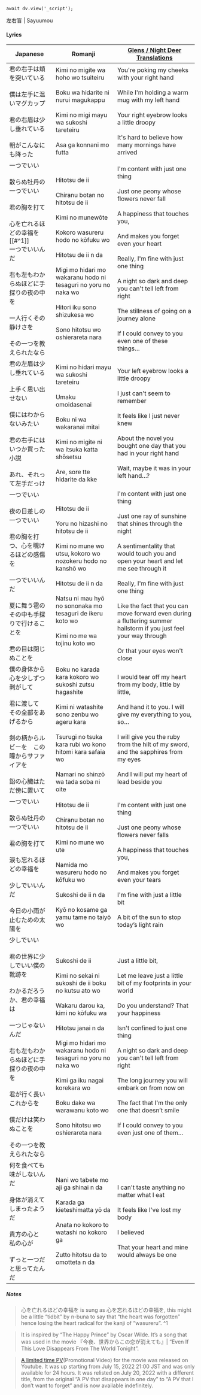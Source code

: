 ```dataviewjs
await dv.view('_script');
```
左右盲 | Sayuumou
#### Lyrics

| Japanese                                                                                                                                              | Romanji                                                                                                                                                                                                                                                                                                                              | [Glens / Night Deer Translations](https://twitter.com/NightDeerTL)                                                                                                                                                                                                                                                                                                                                                  |
| ----------------------------------------------------------------------------------------------------------------------------------------------------- | ------------------------------------------------------------------------------------------------------------------------------------------------------------------------------------------------------------------------------------------------------------------------------------------------------------------------------------ | ------------------------------------------------------------------------------------------------------------------------------------------------------------------------------------------------------------------------------------------------------------------------------------------------------------------------------------------------------------------------------------------------------------------- |
| 君の右手は頬を突いている<br><br>僕は左手に温いマグカップ<br><br>君の右眉は少し垂れている<br><br>朝がこんなにも降った                                                                                | Kimi no migite wa hoho wo tsuiteiru<br><br>Boku wa hidarite ni nurui magukappu<br><br>Kimi no migi mayu wa sukoshi tareteiru<br><br>Asa ga konnani mo futta                                                                                                                                                                          | You're poking my cheeks with your right hand<br><br>While I'm holding a warm mug with my left hand<br><br>Your right eyebrow looks a little droopy<br><br>It's hard to believe how many mornings have arrived                                                                                                                                                                                                       |
| 一つでいい<br><br>散らぬ牡丹の一つでいい<br><br>君の胸を打て<br><br>心を亡れるほどの幸福を[[#^1]]<br>一つでいいんだ<br><br>右も左もわからぬほどに手探りの夜の中を<br><br>一人行くその静けさを<br><br>その一つを教えられたなら          | Hitotsu de ii<br><br>Chiranu botan no hitotsu de ii<br><br>Kimi no munewōte<br><br>Kokoro wasureru hodo no kōfuku wo<br><br>Hitotsu de ii n da<br><br>Migi mo hidari mo wakaranu hodo ni tesaguri no yoru no naka wo<br><br>Hitori iku sono shizukesa wo<br><br>Sono hitotsu wo oshierareta nara                                     | I'm content with just one thing<br><br>Just one peony whose flowers never fall<br><br>A happiness that touches you,<br><br>And makes you forget even your heart<br><br>Really, I'm fine with just one thing<br><br>A night so dark and deep you can't tell left from right<br><br>The stillness of going on a journey alone<br><br>If I could convey to you even one of these things…                               |
| 君の左眉は少し垂れている<br><br>上手く思い出せない<br><br>僕にはわからないみたい<br><br>君の右手にはいつか買った小説<br><br>あれ、それって左手だっけ                                                            | Kimi no hidari mayu wa sukoshi tareteiru<br><br>Umaku omoidasenai<br><br>Boku ni wa wakaranai mitai<br><br>Kimi no migite ni wa itsuka katta shōsetsu<br><br>Are, sore tte hidarite da kke                                                                                                                                           | Your left eyebrow looks a little droopy<br><br>I just can't seem to remember<br><br>It feels like I just never knew<br><br>About the novel you bought one day that you had in your right hand<br><br>Wait, maybe it was in your left hand…?                                                                                                                                                                         |
| 一つでいい<br><br>夜の日差しの一つでいい<br><br>君の胸を打つ、心を覗けるほどの感傷を<br><br>一つでいいんだ<br><br>夏に舞う雹のその中も手探りで行けることを<br><br>君の目は閉じぬことを                                       | Hitotsu de ii<br><br>Yoru no hizashi no hitotsu de ii<br><br>Kimi no mune wo utsu, kokoro wo nozokeru hodo no kanshō wo<br><br>Hitotsu de ii n da<br><br>Natsu ni mau hyō no sononaka mo tesaguri de ikeru koto wo<br><br>Kimi no me wa tojinu koto wo                                                                               | I'm content with just one thing<br><br>Just one ray of sunshine that shines through the night<br><br>A sentimentality that would touch you and open your heart and let me see through it<br><br>Really, I'm fine with just one thing<br><br>Like the fact that you can move forward even during a fluttering summer hailstorm if you just feel your way through<br><br>Or that your eyes won't close                |
| 僕の身体から心を少しずつ剥がして<br><br>君に渡して　その全部をあげるから<br><br>剣の柄からルビーを　この瞳からサファイアを<br><br>鉛の心臓はただ傍に置いて                                                             | Boku no karada kara kokoro wo sukoshi zutsu hagashite<br><br>Kimi ni watashite sono zenbu wo ageru kara<br><br>Tsurugi no tsuka kara rubi wo kono hitomi kara safaia wo<br><br>Namari no shinzō wa tada soba ni oite                                                                                                                 | I would tear off my heart from my body, little by little,<br><br>And hand it to you. I will give my everything to you, so…<br><br>I will give you the ruby from the hilt of my sword, and the sapphires from my eyes<br><br>And I will put my heart of lead beside you                                                                                                                                              |
| 一つでいい<br><br>散らぬ牡丹の一つでいい<br><br>君の胸を打て<br><br>涙も忘れるほどの幸福を<br><br>少しでいいんだ<br><br>今日の小雨が止むための太陽を                                                        | Hitotsu de ii<br><br>Chiranu botan no hitotsu de ii<br><br>Kimi no mune wo ute<br><br>Namida mo wasureru hodo no kōfuku wo<br><br>Sukoshi de ii n da<br><br>Kyō no kosame ga yamu tame no taiyō wo                                                                                                                                   | I'm content with just one thing<br><br>Just one peony whose flowers never falls<br><br>A happiness that touches you,<br><br>And makes you forget even your tears<br><br>I'm fine with just a little bit <br><br>A bit of the sun to stop today’s light rain                                                                                                                                                         |
| 少しでいい<br><br>君の世界に少しでいい僕の靴跡を<br><br>わかるだろうか、君の幸福は<br><br>一つじゃないんだ<br><br>右も左もわからぬほどに手探りの夜の中を<br><br>君が行く長いこれからを<br><br>僕だけは笑わぬことを<br><br>その一つを教えられたなら | Sukoshi de ii<br><br>Kimi no sekai ni sukoshi de ii boku no kutsu ato wo<br><br>Wakaru darou ka, kimi no kōfuku wa<br><br>Hitotsu janai n da<br><br>Migi mo hidari mo wakaranu hodo ni tesaguri no yoru no naka wo<br><br>Kimi ga iku nagai korekara wo<br><br>Boku dake wa warawanu koto wo<br><br>Sono hitotsu wo oshierareta nara | Just a little bit,<br><br>Let me leave just a little bit of my footprints in your world<br><br>Do you understand? That your happiness<br><br>Isn't confined to just one thing<br><br>A night so dark and deep you can't tell left from right<br><br>The long journey you will embark on from now on<br><br>The fact that I'm the only one that doesn’t smile<br><br>If I could convey to you even just one of them… |
| 何を食べても味がしないんだ<br><br>身体が消えてしまったようだ<br><br>貴方の心と　私の心が<br><br>ずっと一つだと思ってたんだ                                                                             | Nani wo tabete mo aji ga shinai n da<br><br>Karada ga kieteshimatta yō da<br><br>Anata no kokoro to watashi no kokoro ga<br><br>Zutto hitotsu da to omotteta n da                                                                                                                                                                    | I can't taste anything no matter what I eat<br><br>It feels like I've lost my body<br><br>I believed<br><br>That your heart and mine would always be one                                                                                                                                                                                                                                                            |
##### Notes
>心を亡れるほどの幸福を is sung as 心を忘れるほどの幸福を, this might be a little “tidbit” by n-buna to say that “the heart was forgotten” hence losing the heart radical for the kanji of “wasureru”. ^1

>It is inspired by “The Happy Prince” by Oscar Wilde. It’s a song that was used in the movie 『今夜、世界からこの恋が消えても』| “Even If This Love Disappears From The World Tonight”.

>[A limited time PV](https://youtu.be/g8WixpPnJls)(Promotional Video) for the movie was released on Youtube. It was up starting from July 15, 2022 21:00 JST and was only available for 24 hours. It was relisted on July 20, 2022 with a different title, from the original “A PV that disappears in one day” to “A PV that I don’t want to forget” and is now available indefinitely.